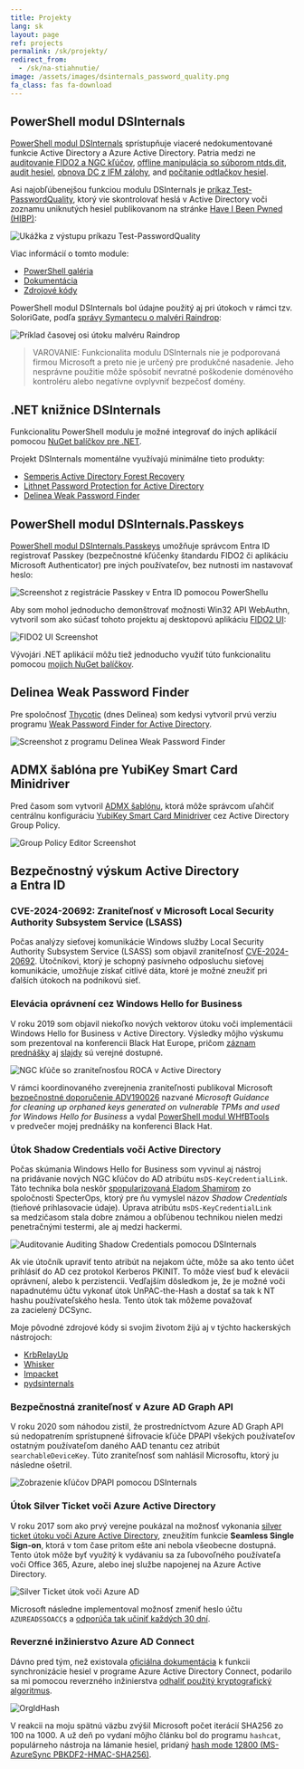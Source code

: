```yaml
---
title: Projekty
lang: sk
layout: page
ref: projects
permalink: /sk/projekty/
redirect_from:
  - /sk/na-stiahnutie/
image: /assets/images/dsinternals_password_quality.png
fa_class: fas fa-download
---
```


## PowerShell modul DSInternals

[PowerShell modul DSInternals](https://www.powershellgallery.com/packages/DSInternals) sprístupňuje viaceré nedokumentované funkcie Active Directory a&nbsp;Azure Active Directory. Patria medzi ne [auditovanie FIDO2 a&nbsp;NGC kľúčov](https://github.com/MichaelGrafnetter/DSInternals/blob/master/Documentation/PowerShell/Get-AzureADUserEx.md#get-azureaduserex), [offline manipulácia so&nbsp;súborom ntds.dit](https://github.com/MichaelGrafnetter/DSInternals/tree/master/Documentation/PowerShell#cmdlets-for-offline-active-directory-operations), [audit hesiel](https://github.com/MichaelGrafnetter/DSInternals/blob/master/Documentation/PowerShell/Test-PasswordQuality.md#test-passwordquality), [obnova DC z&nbsp;IFM zálohy](https://github.com/MichaelGrafnetter/DSInternals/blob/master/Documentation/PowerShell/New-ADDBRestoreFromMediaScript.md#new-addbrestorefrommediascript), and&nbsp;[počítanie odtlačkov hesiel](https://github.com/MichaelGrafnetter/DSInternals/tree/master/Documentation/PowerShell#cmdlets-for-password-hash-calculation).

Asi najobľúbenejšou funkciou modulu DSInternals je&nbsp;[príkaz Test-PasswordQuality](https://github.com/MichaelGrafnetter/DSInternals/blob/master/Documentation/PowerShell/Test-PasswordQuality.md#test-passwordquality), ktorý&nbsp;vie skontrolovať heslá v&nbsp;Active Directory voči zoznamu uniknutých hesiel publikovanom na&nbsp;stránke [Have I&nbsp;Been Pwned (HIBP)](https://haveibeenpwned.com/):

![Ukážka z&nbsp;výstupu príkazu Test-PasswordQuality](/assets/images/dsinternals_password_quality.png)

Viac informácií o&nbsp;tomto module:

- [PowerShell galéria](https://www.powershellgallery.com/packages/DSInternals)
- [Dokumentácia](https://github.com/MichaelGrafnetter/DSInternals/blob/master/Documentation/PowerShell/Readme.md)
- [Zdrojové kódy](https://github.com/MichaelGrafnetter/DSInternals)

PowerShell modul DSInternals bol údajne použitý aj&nbsp;pri útokoch v&nbsp;rámci tzv. SoloriGate, podľa [správy Symantecu o&nbsp;malvéri Raindrop](https://symantec-enterprise-blogs.security.com/blogs/threat-intelligence/solarwinds-raindrop-malware):

![Príklad časovej osi útoku malvéru Raindrop](/assets/images/solorigate.webp)

> VAROVANIE: Funkcionalita modulu DSInternals nie je&nbsp;podporovaná firmou Microsoft a&nbsp;preto nie je&nbsp;určený pre&nbsp;produkčné nasadenie. Jeho nesprávne použitie môže spôsobiť nevratné poškodenie doménového kontroléru alebo negatívne ovplyvniť bezpečosť domény.

## .NET knižnice DSInternals

Funkcionalitu PowerShell modulu je&nbsp;možné integrovať do&nbsp;iných aplikácií pomocou [NuGet balíčkov pre&nbsp;.NET](https://www.nuget.org/profiles/DSInternals).

Projekt DSInternals momentálne využívajú minimálne tieto produkty:

- [Semperis Active Directory Forest Recovery](https://www.semperis.com/adf-recovery/)
- [Lithnet Password Protection for&nbsp;Active Directory](https://github.com/lithnet/ad-password-protection)
- [Delinea Weak Password Finder](https://delinea.com/resources/weak-password-finder-tool-active-directory/)

## PowerShell modul DSInternals.Passkeys

[PowerShell modul DSInternals.Passkeys](https://www.powershellgallery.com/packages/DSInternals.Passkeys) umožňuje správcom Entra ID registrovať Passkey (bezpečnostné kľúčenky štandardu FIDO2 či&nbsp;aplikáciu Microsoft Authenticator) pre&nbsp;iných používateľov, bez nutnosti im nastavovať heslo:

![Screenshot z&nbsp;registrácie Passkey v&nbsp;Entra ID pomocou PowerShellu](/assets/images/dsinternals-passkeys.png)

Aby som mohol jednoducho demonštrovať možnosti Win32 API WebAuthn, vytvoril som ako súčasť tohoto projektu aj&nbsp;desktopovú aplikáciu [FIDO2 UI](https://github.com/MichaelGrafnetter/webauthn-interop/releases/latest):

![FIDO2 UI Screenshot](/assets/images/fido2-ui.png)

Vývojári .NET aplikácií môžu tiež jednoducho využiť túto funkcionalitu pomocou [mojich NuGet balíčkov](https://www.nuget.org/packages?q=DSInternals.Win32.WebAuthn).


## Delinea Weak Password Finder

Pre spoločnosť [Thycotic](https://delinea.com/thycotic/) (dnes Delinea) som kedysi vytvoril prvú verziu programu [Weak Password Finder for&nbsp;Active Directory](https://delinea.com/resources/weak-password-finder-tool-active-directory/).

![Screenshot z&nbsp;programu Delinea Weak Password Finder](/assets/images/thycotic_report1.png)

## ADMX šablóna pre&nbsp;YubiKey Smart Card Minidriver

Pred časom som vytvoril [ADMX šablónu](https://github.com/MichaelGrafnetter/yubikey-minidriver-admx), ktorá môže správcom uľahčiť centrálnu konfiguráciu [YubiKey Smart Card Minidriver](https://www.yubico.com/products/services-software/download/smart-card-drivers-tools/) cez&nbsp;Active Directory Group Policy.

![Group Policy Editor Screenshot](/assets/images/yubikey-admx.png)

## Bezpečnostný výskum Active Directory a&nbsp;Entra&nbsp;ID

### CVE-2024-20692: Zraniteľnosť v&nbsp;Microsoft Local Security Authority Subsystem Service (LSASS)

Počas analýzy sieťovej komunikácie Windows služby Local Security Authority Subsystem Service (LSASS) som objavil zraniteľnosť [CVE-2024-20692](https://msrc.microsoft.com/update-guide/vulnerability/CVE-2024-20692). Útočníkovi, ktorý je&nbsp;schopný pasívneho odposluchu sieťovej komunikácie, umožňuje získať citlivé dáta, ktoré&nbsp;je&nbsp;možné zneužiť pri ďalších útokoch na&nbsp;podnikovú sieť.

### Elevácia oprávnení cez&nbsp;Windows Hello for&nbsp;Business

V roku 2019 som objavil niekoľko nových vektorov útoku voči&nbsp;implementácii Windows Hello for&nbsp;Business v&nbsp;Active Directory. Výsledky môjho výskumu som prezentoval na&nbsp;konferencii Black Hat Europe, pričom [záznam prednášky](/sk/video-prednaska-black-hat-europe-2019/) aj&nbsp;[slajdy](/sk/slajdy-black-hat-europe-2019/) sú&nbsp;verejné dostupné.

![NGC kľúče so&nbsp;zraniteľnosťou ROCA v&nbsp;Active Directory](/assets/images/roca.png)

V rámci koordinovaného zverejnenia zraniteľnosti publikoval Microsoft
[bezpečnostné doporučenie ADV190026](https://msrc.microsoft.com/update-guide/en-US/vulnerability/ADV190026) nazvané *Microsoft Guidance for&nbsp;cleaning up orphaned keys generated on vulnerable TPMs and&nbsp;used for&nbsp;Windows Hello for&nbsp;Business* a&nbsp;vydal [PowerShell modul WHfBTools](https://support.microsoft.com/en-us/topic/using-whfbtools-powershell-module-for-cleaning-up-orphaned-windows-hello-for-business-keys-779d1f3f-bb2d-c495-0f6b-9aeb940eeafb) v&nbsp;predvečer mojej prednášky na&nbsp;konferenci Black Hat.

### Útok Shadow Credentials voči Active Directory

Počas skúmania Windows Hello for&nbsp;Business som vyvinul aj&nbsp;nástroj na&nbsp;pridávanie nových NGC kľúčov do&nbsp;AD atribútu `msDS-KeyCredentialLink`. Táto technika bola neskôr [spopularizovaná Eladom Shamirom](https://posts.specterops.io/shadow-credentials-abusing-key-trust-account-mapping-for-takeover-8ee1a53566ab) zo spoločnosti SpecterOps, ktorý pre&nbsp;ňu vymyslel názov *Shadow Credentials* (tieňové prihlasovacie údaje). Úprava atribútu `msDS-KeyCredentialLink` sa&nbsp;medzičasom stala dobre známou a&nbsp;obľúbenou technikou nielen medzi penetračnými testermi, ale&nbsp;aj&nbsp;medzi hackermi.

![Auditovanie Auditing Shadow Credentials pomocou DSInternals](/assets/images/ngc_audit.png)

Ak vie útočník upraviť tento atribút na&nbsp;nejakom účte, môže sa&nbsp;ako tento účet prihlásiť do&nbsp;AD cez&nbsp;protokol Kerberos PKINIT. To&nbsp;môže viesť buď k&nbsp;elevácii oprávnení, alebo k&nbsp;perzistencii. Vedľajším dôsledkom je, že&nbsp;je&nbsp;možné voči napadnutému účtu vykonať útok UnPAC-the-Hash a&nbsp;dostať sa&nbsp;tak k&nbsp;NT hashu používateľského hesla. Tento útok tak môžeme považovať za&nbsp;zacielený DCSync.

Moje pôvodné zdrojové kódy si&nbsp;svojim životom žijú aj&nbsp;v&nbsp;týchto hackerských nástrojoch:

- [KrbRelayUp](https://github.com/Dec0ne/KrbRelayUp)
- [Whisker](https://github.com/eladshamir/Whisker)
- [Impacket](https://github.com/SecureAuthCorp/impacket)
- [pydsinternals](https://github.com/p0dalirius/pydsinternals)

### Bezpečnostná zraniteľnosť v&nbsp;Azure AD Graph API

V roku 2020 som náhodou zistil, že&nbsp;prostredníctvom Azure AD Graph API sú&nbsp;nedopatrením sprístupnené šifrovacie kľúče DPAPI všekých používateľov ostatným používateľom daného AAD tenantu cez&nbsp;atribút `searchableDeviceKey`. Túto zraniteľnosť som nahlásil Microsoftu, ktorý ju následne ošetril.

![Zobrazenie kľúčov DPAPI pomocou DSInternals](/assets/images/aad_dpapi.png)

### Útok Silver Ticket voči Azure Active Directory

V roku 2017 som ako prvý verejne poukázal na&nbsp;možnosť vykonania [silver ticket útoku voči Azure Active Directory](/en/impersonating-office-365-users-mimikatz/), zneužitím funkcie **Seamless Single Sign-on**, ktorá v&nbsp;tom čase pritom ešte ani nebola všeobecne dostupná. Tento útok môže byť využitý k&nbsp;vydávaniu sa&nbsp;za&nbsp;ľubovoľného používateľa voči Office 365, Azure, alebo inej službe napojenej na&nbsp;Azure Active Directory.

![Silver Ticket útok voči Azure AD](/assets/images/aad_sso3.png)

Microsoft následne implementoval možnosť zmeniť heslo účtu `AZUREADSSOACC$` a&nbsp;[odporúča tak učiniť každých 30 dní](https://learn.microsoft.com/en-us/azure/active-directory/hybrid/how-to-connect-sso-faq#how-can-i-roll-over-the-kerberos-decryption-key-of-the--azureadsso--computer-account-).

### Reverzné inžinierstvo Azure AD Connect

Dávno pred tým, než existovala [oficiálna dokumentácia](https://learn.microsoft.com/en-us/azure/active-directory/hybrid/how-to-connect-password-hash-synchronization#detailed-description-of-how-password-hash-synchronization-works) k&nbsp;funkcii synchronizácie hesiel v&nbsp;programe Azure Active Directory Connect, podarilo sa&nbsp;mi pomocou reverzného inžinierstva [odhaliť použitý kryptografický algoritmus](/en/how-azure-active-directory-connect-syncs-passwords/).

![OrgIdHash](/assets/images/ps_orgidhash.png)

V reakcii na&nbsp;moju spätnú väzbu zvýšil Microsoft počet iterácií SHA256 zo 100 na&nbsp;1000. A&nbsp;už&nbsp;deň po vydaní môjho článku bol do&nbsp;programu `hashcat`, populárneho nástroja na&nbsp;lámanie hesiel, pridaný [hash mode 12800 (MS-AzureSync PBKDF2-HMAC-SHA256)](https://hashcat.net/wiki/doku.php?id=example_hashes).
